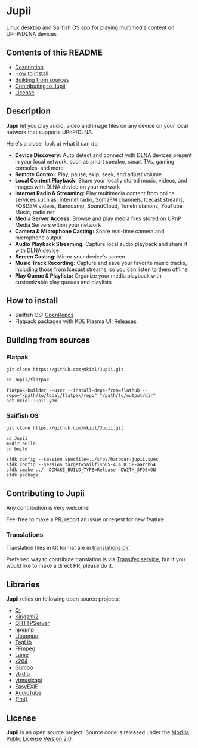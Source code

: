 # Jupii

Linux desktop and Sailfish OS app for playing multimedia content on UPnP/DLNA devices

## Contents of this README

- [Description](#description)
- [How to install](#how-to-install)
- [Building from sources](#building-from-sources)
- [Contributing to Jupii](#contributing-to-jupii)
- [License](#license)

## Description

**Jupii** let you play audio, video and image files on any device on your local network that supports UPnP/DLNA.

Here's a closer look at what it can do:

- **Device Discovery:** Auto detect and connect with DLNA devices present in your local network, such as smart speaker, smart TVs, gaming consoles, and more
- **Remote Control:** Play, pause, skip, seek, and adjust volume
- **Local Content Playback:** Share your locally stored music, videos, and images with DLNA device on your network
- **Internet Radio & Streaming:** Play multimedia content from online services such as: Internet radio, SomaFM channels, Icecast streams, FOSDEM videos, Bandcamp, SoundCloud, TuneIn stations, YouTube Music, radio.net
- **Media Server Access:** Browse and play media files stored on UPnP Media Servers within your network
- **Camera & Microphone Casting:** Share real-time camera and microphone output
- **Audio Playback Streaming:** Capture local audio playback and share it with DLNA device
- **Screen Casting:** Mirror your device's screen
- **Music Track Recording:** Capture and save your favorite music tracks, including those from Icecast streams, so you can listen to them offline
- **Play Queue & Playlists:** Organize your media playback with customizable play queues and playlists

## How to install

- Sailfish OS: [OpenRepos](https://openrepos.net/content/mkiol/jupii)
- Flatpack packages with KDE Plasma UI: [Releases](https://github.com/mkiol/Jupii/releases)

## Building from sources

### Flatpak

```
git clone https://github.com/mkiol/Jupii.git

cd Jupii/flatpak

flatpak-builder --user --install-deps-from=flathub --repo="/path/to/local/flatpak/repo" "/path/to/output/dir" net.mkiol.Jupii.yaml
```

### Sailfish OS

```
git clone https://github.com/mkiol/Jupii.git

cd Jupii
mkdir build
cd build

sfdk config --session specfile=../sfos/harbour-jupii.spec
sfdk config --session target=SailfishOS-4.4.0.58-aarch64
sfdk cmake ../ -DCMAKE_BUILD_TYPE=Release -DWITH_SFOS=ON
sfdk package
```

## Contributing to Jupii

Any contribution is very welcome!

Feel free to make a PR, report an issue or reqest for new feature.

### Translations

Translation files in Qt format are in [translations dir](https://github.com/mkiol/Jupii/tree/master/translations).

Preferred way to contribute translation is via [Transifex service](https://www.transifex.com/mkiol/jupii),
but if you would like to make a direct PR, please do it.

## Libraries

**Jupii** relies on following open source projects:

- [Qt](https://www.qt.io/)
- [Kirigami2](https://api.kde.org/frameworks/kirigami/html/index.html)
- [QHTTPServer](https://github.com/nikhilm/qhttpserver)
- [npupnp](https://framagit.org/medoc92/npupnp)
- [Libupnpp](https://framagit.org/medoc92/libupnpp)
- [TagLib](http://taglib.org/)
- [FFmpeg](https://ffmpeg.org/)
- [Lame](https://lame.sourceforge.io/)
- [x264](https://www.videolan.org/developers/x264.html)
- [Gumbo](https://github.com/google/gumbo-parser)
- [yt-dlp](https://github.com/yt-dlp/yt-dlp)
- [ytmusicapi](https://github.com/sigma67/ytmusicapi)
- [EasyEXIF](https://github.com/mayanklahiri/easyexif)
- [AudioTube](https://github.com/KDE/audiotube)
- [{fmt}](https://fmt.dev)

## License

**Jupii** is an open source project. Source code is released under the
[Mozilla Public License Version 2.0](https://www.mozilla.org/MPL/2.0/).

